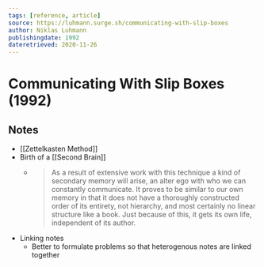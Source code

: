 ```yaml
---
tags: [reference, article]
source: https://luhmann.surge.sh/communicating-with-slip-boxes
author: Niklas Luhmann
publishingdate: 1992
dateretrieved: 2020-11-26
---
```


# Communicating With Slip Boxes (1992)

## Notes
- [[Zettelkasten Method]]
- Birth of a [[Second Brain]]
  - > As a result of extensive work with this technique a kind of secondary memory will arise, an alter ego with who we can constantly communicate. It proves to be similar to our own memory in that it does not have a thoroughly constructed order of its entirety, not hierarchy, and most certainly no linear structure like a book. Just because of this, it gets its own life, independent of its author.
- Linking notes
  - Better to formulate problems so that heterogenous notes are linked together

[//begin]: # "Autogenerated link references for markdown compatibility"
[zettelkasten-method]: ../1-fleeting/zettelkasten-method "Zettelkasten Method"
[second-brain]: ../1-fleeting/second-brain "Second Brain"
[//end]: # "Autogenerated link references"